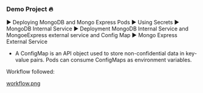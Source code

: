 ### Demo Project 🔥

►  Deploying MongoDB and Mongo Express Pods
►  Using Secrets
►  MongoDB Internal Service
►  Deployment MongoDB Internal Service and MongoeExpress external service and Config Map
►  Mongo Express External Service


- A ConfigMap is an API object used to store non-confidential data in key-value pairs. Pods can consume ConfigMaps as environment variables.


Workflow followed:

[workflow.png](https://postimg.cc/jnsGhnLx)